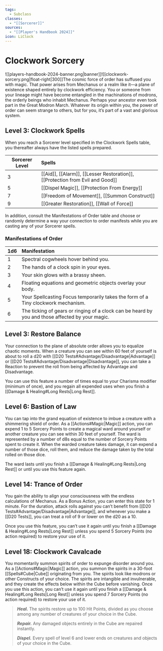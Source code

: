 ```yaml
---
tags:
  - Subclass
classes:
  - "[[Sorcerer]]"
sources:
  - "[[Player's Handbook 2024]]"
icon: LiClock
---
```


# Clockwork Sorcery

![[players-handbook-2024-banner.png|banner]]![[clockwork-sorcery.png|float-right|300]]The cosmic force of order has suffused you with magic. That power arises from Mechanus or a realm like it—a plane of existence shaped entirely by clockwork efficiency. You or someone from your lineage might have become entangled in the machinations of modrons, the orderly beings who inhabit Mechanus. Perhaps your ancestor even took part in the Great Modron March. Whatever its origin within you, the power of order can seem strange to others, but for you, it’s part of a vast and glorious system.

## Level 3: Clockwork Spells

When you reach a Sorcerer level specified in the Clockwork Spells table, you thereafter always have the listed spells prepared.

| Sorcerer Level | Spells                                                                                                                                                                                                                                                                                                   |
| -------------- |:-------------------------------------------------------------------------------------------------------------------------------------------------------------------------------------------------------------------------------------------------------------------------------------------------------- |
| 3              | [[Aid]], [[Alarm]], [[Lesser Restoration]], [[Protection from Evil and Good]] |
| 5              | [[Dispel Magic]], [[Protection From Energy]]                                                                                                                                         |
| 7              | [[Freedom of Movement]], [[Summon Construct]]                                                                                                                                       |
| 9              | [[Greater Restoration]], [[Wall of Force]]                                                                                                                                             |

In addition, consult the Manifestations of Order table and choose or randomly determine a way your connection to order manifests while you are casting any of your Sorcerer spells.

### Manifestations of Order

| 1d6 | Manifestation                                                                                    |
| --- |:------------------------------------------------------------------------------------------------ |
| 1   | Spectral cogwheels hover behind you.                                                             |
| 2   | The hands of a clock spin in your eyes.                                                          |
| 3   | Your skin glows with a brassy sheen.                                                             |
| 4   | Floating equations and geometric objects overlay your body.                                      |
| 5   | Your Spellcasting Focus temporarily takes the form of a Tiny clockwork mechanism.                |
| 6   | The ticking of gears or ringing of a clock can be heard by you and those affected by your magic. |

## Level 3: Restore Balance

Your connection to the plane of absolute order allows you to equalize chaotic moments. When a creature you can see within 60 feet of yourself is about to roll a d20 with [[D20 Tests#Advantage/Disadvantage\|Advantage]] or [[D20 Tests#Advantage/Disadvantage\|Disadvantage]], you can take a Reaction to prevent the roll from being affected by Advantage and Disadvantage.

You can use this feature a number of times equal to your Charisma modifier (minimum of once), and you regain all expended uses when you finish a [[Damage & Healing#Long Rests|Long Rest]].

## Level 6: Bastion of Law

You can tap into the grand equation of existence to imbue a creature with a shimmering shield of order. As a [[Actions#Magic\|Magic]] action, you can expend 1 to 5 Sorcery Points to create a magical ward around yourself or another creature you can see within 30 feet of yourself. The ward is represented by a number of d8s equal to the number of Sorcery Points spent to create it. When the warded creature takes damage, it can expend a number of those dice, roll them, and reduce the damage taken by the total rolled on those dice.

The ward lasts until you finish a [[Damage & Healing#Long Rests|Long Rest]] or until you use this feature again.

## Level 14: Trance of Order

You gain the ability to align your consciousness with the endless calculations of Mechanus. As a Bonus Action, you can enter this state for 1 minute. For the duration, attack rolls against you can’t benefit from [[D20 Tests#Advantage/Disadvantage\|Advantage]], and whenever you make a [[D20 Tests]], you can treat a roll of 9 or lower on the d20 as a 10.

Once you use this feature, you can’t use it again until you finish a [[Damage & Healing#Long Rests|Long Rest]] unless you spend 5 Sorcery Points (no action required) to restore your use of it.

## Level 18: Clockwork Cavalcade

You momentarily summon spirits of order to expunge disorder around you. As a [[Actions#Magic\|Magic]] action, you summon the spirits in a 30-foot [[Spells#Cube|Cube]] originating from you. The spirits look like modrons or other Constructs of your choice. The spirits are intangible and invulnerable, and they create the effects below within the Cube before vanishing. Once you use this action, you can’t use it again until you finish a [[Damage & Healing#Long Rests|Long Rest]] unless you spend 7 Sorcery Points (no action required) to restore your use of it.
>**_Heal._** The spirits restore up to 100 Hit Points, divided as you choose among any number of creatures of your choice in the Cube.
>
>**_Repair._** Any damaged objects entirely in the Cube are repaired instantly.
>
>**_Dispel._** Every spell of level 6 and lower ends on creatures and objects of your choice in the Cube.

